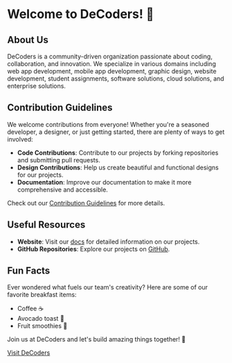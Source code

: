 # Welcome to DeCoders! 🌈

## About Us
DeCoders is a community-driven organization passionate about coding, collaboration, and innovation. We specialize in various domains including web app development, mobile app development, graphic design, website development, student assignments, software solutions, cloud solutions, and enterprise solutions.

## Contribution Guidelines
We welcome contributions from everyone! Whether you're a seasoned developer, a designer, or just getting started, there are plenty of ways to get involved:
- **Code Contributions**: Contribute to our projects by forking repositories and submitting pull requests.
- **Design Contributions**: Help us create beautiful and functional designs for our projects.
- **Documentation**: Improve our documentation to make it more comprehensive and accessible.

Check out our [Contribution Guidelines](https://decoders.live/#projects) for more details.

## Useful Resources
- **Website**: Visit our [docs](https://decoders.live) for detailed information on our projects.
- **GitHub Repositories**: Explore our projects on [GitHub](https://github.com/orgs/Team-DeCoders/repositories).

## Fun Facts
Ever wondered what fuels our team's creativity? Here are some of our favorite breakfast items:
- Coffee ☕
- Avocado toast 🥑
- Fruit smoothies 🍓

Join us at DeCoders and let's build amazing things together! 🚀

[Visit DeCoders](https://decoders.live)
